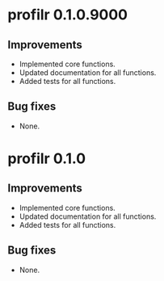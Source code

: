 # profilr 0.1.0.9000

## Improvements

* Implemented core functions.
* Updated documentation for all functions.
* Added tests for all functions.
  
## Bug fixes

* None.

# profilr 0.1.0

## Improvements

* Implemented core functions.
* Updated documentation for all functions.
* Added tests for all functions.
  
## Bug fixes

* None.


